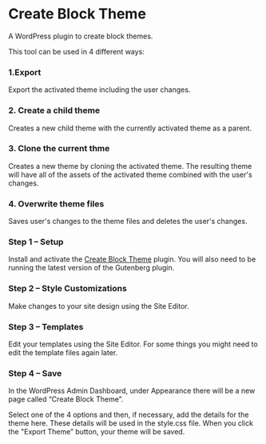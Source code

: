# Create Block Theme
A WordPress plugin to create block themes.

This tool can be used in 4 different ways:

### 1.Export
Export the activated theme including the user changes.

### 2. Create a child theme
Creates a new child theme with the currently activated theme as a parent.

### 3. Clone the current thme
Creates a new theme by cloning the activated theme. The resulting theme will have all of the assets of the activated theme combined with the user's changes.

### 4. Overwrite theme files
Saves user's changes to the theme files and deletes the user's changes.

### Step 1 – Setup
Install and activate the [Create Block Theme](https://github.com/Automattic/create-block-theme) plugin. You will also need to be running the latest version of the Gutenberg plugin.

### Step 2 – Style Customizations
Make changes to your site design using the Site Editor.

### Step 3 – Templates
Edit your templates using the Site Editor. For some things you might need to edit the template files again later.

### Step 4 – Save
In the WordPress Admin Dashboard, under Appearance there will be a new page called “Create Block Theme”.

Select one of the 4 options and then, if necessary, add the details for the theme here. These details will be used in the style.css file. When you click the "Export Theme” button, your theme will be saved.
